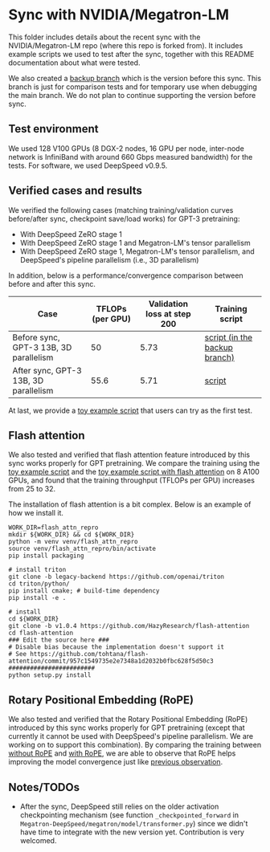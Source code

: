 # Sync with NVIDIA/Megatron-LM
This folder includes details about the recent sync with the NVIDIA/Megatron-LM repo (where this repo is forked from). It includes example scripts we used to test after the sync, together with this README documentation about what were tested.

We also created a [backup branch](https://github.com/microsoft/Megatron-DeepSpeed/tree/before_rebase) which is the version before this sync. This branch is just for comparison tests and for temporary use when debugging the main branch. We do not plan to continue supporting the version before sync.

## Test environment
We used 128 V100 GPUs (8 DGX-2 nodes, 16 GPU per node, inter-node network is InfiniBand with around 660 Gbps measured bandwidth) for the tests. For software, we used DeepSpeed v0.9.5.

## Verified cases and results
We verified the following cases (matching training/validation curves before/after sync, checkpoint save/load works) for GPT-3 pretraining:

* With DeepSpeed ZeRO stage 1
* With DeepSpeed ZeRO stage 1 and Megatron-LM's tensor parallelism
* With DeepSpeed ZeRO stage 1, Megatron-LM's tensor parallelism, and DeepSpeed's pipeline parallelism (i.e., 3D parallelism)

In addition, below is a performance/convergence comparison between before and after this sync.

| Case | TFLOPs (per GPU) | Validation loss at step 200 | Training script |
| ---- | ---------------- | --------------------------- | --------------- |
| Before sync, GPT-3 13B, 3D parallelism | 50 | 5.73 | [script (in the backup branch)](https://github.com/microsoft/Megatron-DeepSpeed/blob/before_rebase/examples/before_rebase_test/ds_pretrain_gpt_13B.sh) |
| After sync, GPT-3 13B, 3D parallelism | 55.6 | 5.71 | [script](ds_pretrain_gpt_13B.sh) |

At last, we provide a [toy example script](ds_pretrain_gpt_125M.sh) that users can try as the first test.

## Flash attention
We also tested and verified that flash attention feature introduced by this sync works properly for GPT pretraining. We compare the training using the [toy example script](ds_pretrain_gpt_125M.sh) and the [toy example script with flash attention](ds_pretrain_gpt_125M_flashattn.sh) on 8 A100 GPUs, and found that the training throughput (TFLOPs per GPU) increases from 25 to 32.

The installation of flash attention is a bit complex. Below is an example of how we install it.

```shell
WORK_DIR=flash_attn_repro
mkdir ${WORK_DIR} && cd ${WORK_DIR}
python -m venv venv/flash_attn_repro
source venv/flash_attn_repro/bin/activate
pip install packaging

# install triton
git clone -b legacy-backend https://github.com/openai/triton
cd triton/python/
pip install cmake; # build-time dependency
pip install -e .

# install
cd ${WORK_DIR}
git clone -b v1.0.4 https://github.com/HazyResearch/flash-attention
cd flash-attention
### Edit the source here ###
# Disable bias because the implementation doesn't support it
# See https://github.com/tohtana/flash-attention/commit/957c1549735e2e7348a1d2032b0fbc628f5d50c3
########################
python setup.py install
```

## Rotary Positional Embedding (RoPE)
We also tested and verified that the Rotary Positional Embedding (RoPE) introduced by this sync works properly for GPT pretraining (except that currently it cannot be used with DeepSpeed's pipeline parallelism. We are working on to support this combination). By comparing the training between [without RoPE](ds_pretrain_gpt_1.3B.sh) and [with RoPE](ds_pretrain_gpt_1.3B_rope.sh), we are able to observe that RoPE helps improving the model convergence just like [previous observation](https://blog.eleuther.ai/rotary-embeddings/).

## Notes/TODOs
* After the sync, DeepSpeed still relies on the older activation checkpointing mechanism (see function ```_checkpointed_forward``` in ```Megatron-DeepSpeed/megatron/model/transformer.py```) since we didn't have time to integrate with the new version yet. Contribution is very welcomed.
